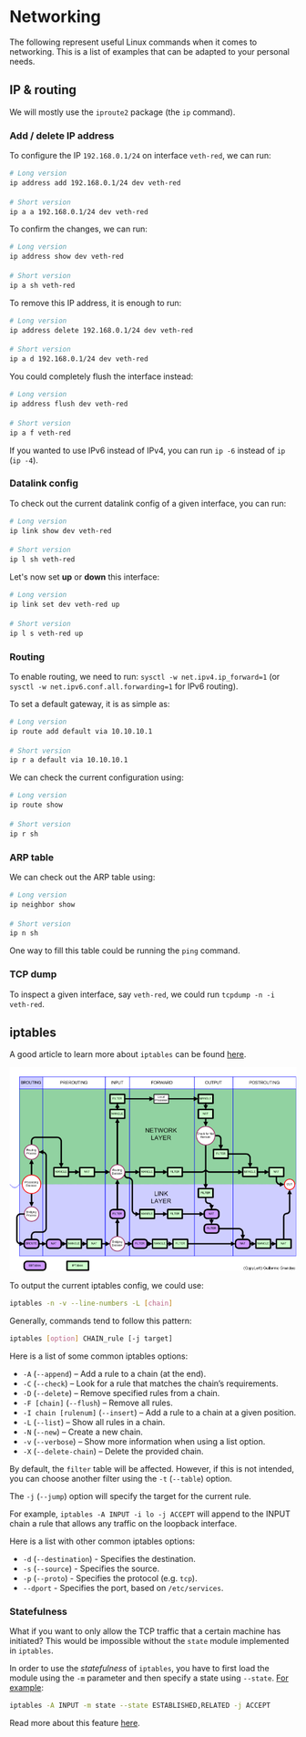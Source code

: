 # Networking

The following represent useful Linux commands when it comes to networking. This is a list of examples that can be adapted to your personal needs.

## IP & routing

We will mostly use the `iproute2` package (the `ip` command).

### Add / delete IP address

To configure the IP `192.168.0.1/24` on interface `veth-red`, we can run:

```bash
# Long version
ip address add 192.168.0.1/24 dev veth-red

# Short version
ip a a 192.168.0.1/24 dev veth-red
```

To confirm the changes, we can run:

```bash
# Long version
ip address show dev veth-red

# Short version
ip a sh veth-red
```

To remove this IP address, it is enough to run:

```bash
# Long version
ip address delete 192.168.0.1/24 dev veth-red

# Short version
ip a d 192.168.0.1/24 dev veth-red
```

You could completely flush the interface instead:

```bash
# Long version
ip address flush dev veth-red

# Short version
ip a f veth-red
```

If you wanted to use IPv6 instead of IPv4, you can run `ip -6` instead of `ip` (`ip -4`).

### Datalink config

To check out the current datalink config of a given interface, you can run:

```bash
# Long version
ip link show dev veth-red

# Short version
ip l sh veth-red
```

Let's now set **up** or **down** this interface:

```bash
# Long version
ip link set dev veth-red up

# Short version
ip l s veth-red up
```

### Routing

To enable routing, we need to run: `sysctl -w net.ipv4.ip_forward=1` (or `sysctl -w net.ipv6.conf.all.forwarding=1` for IPv6 routing).

To set a default gateway, it is as simple as:

```bash
# Long version
ip route add default via 10.10.10.1

# Short version
ip r a default via 10.10.10.1
```

We can check the current configuration using:

```bash
# Long version
ip route show

# Short version
ip r sh
```

### ARP table

We can check out the ARP table using:

```bash
# Long version
ip neighbor show

# Short version
ip n sh
```

One way to fill this table could be running the `ping` command.

### TCP dump

To inspect a given interface, say `veth-red`, we could run `tcpdump -n -i veth-red`.



## iptables

A good article to learn more about `iptables` can be found [here](https://phoenixnap.com/kb/iptables-tutorial-linux-firewall).

![iptables](../img/iptables.png)

To output the current iptables config, we could use:

```bash
iptables -n -v --line-numbers -L [chain]
```

Generally, commands tend to follow this pattern:

```bash
iptables [option] CHAIN_rule [-j target]
```

Here is a list of some common iptables options:

- `-A` (`--append`) – Add a rule to a chain (at the end).
- `-C` (`--check`) – Look for a rule that matches the chain’s requirements.
- `-D` (`--delete`) – Remove specified rules from a chain.
- `-F [chain]` (`--flush`) – Remove all rules.
- `-I chain [rulenum]` (`--insert`) – Add a rule to a chain at a given position.
- `-L` (`--list`) – Show all rules in a chain.
- `-N` (`--new`) – Create a new chain.
- `-v` (`--verbose`) – Show more information when using a list option.
- `-X` (`--delete-chain`) – Delete the provided chain.

By default, the `filter` table will be affected. However, if this is not intended, you can choose another filter using the `-t` (`--table`) option.

The `-j` (`--jump`) option will specify the target for the current rule.

For example, `iptables -A INPUT -i lo -j ACCEPT` will append to the INPUT chain a rule that allows any traffic on the loopback interface.

Here is a list with other common iptables options:

- `-d` (`--destination`) - Specifies the destination.
- `-s` (`--source`) - Specifies the source.
- `-p` (`--proto`) - Specifies the protocol (e.g. `tcp`).
- `--dport` - Specifies the port, based on `/etc/services`.

### Statefulness

What if you want to only allow the TCP traffic that a certain machine has initiated? This would be impossible without the `state` module implemented in `iptables`.

In order to use the _statefulness_ of `iptables`, you have to first load the module using the `-m` parameter and then specify a state using `--state`. [For example](https://explainshell.com/explain?cmd=iptables+-A+INPUT+-m+state+--state+ESTABLISHED%2CRELATED+-j+ACCEPT):

```bash
iptables -A INPUT -m state --state ESTABLISHED,RELATED -j ACCEPT
```

Read more about this feature [here](https://kb.novaordis.com/index.php/Iptables_State_Module).